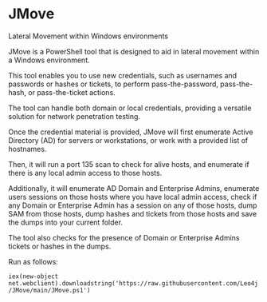 # JMove
Lateral Movement within Windows environments

JMove is a PowerShell tool that is designed to aid in lateral movement within a Windows environment. 

This tool enables you to use new credentials, such as usernames and passwords or hashes or tickets, to perform pass-the-password, pass-the-hash, or pass-the-ticket actions. 

The tool can handle both domain or local credentials, providing a versatile solution for network penetration testing. 

Once the credential material is provided, JMove will first enumerate Active Directory (AD) for servers or workstations, or work with a provided list of hostnames. 

Then, it will run a port 135 scan to check for alive hosts, and enumerate if there is any local admin access to those hosts. 

Additionally, it will enumerate AD Domain and Enterprise Admins, enumerate users sessions on those hosts where you have local admin access, check if any Domain or Enterprise Admin has a session on any of those hosts, dump SAM from those hosts, dump hashes and tickets from those hosts and save the dumps into your current folder. 

The tool also checks for the presence of Domain or Enterprise Admins tickets or hashes in the dumps.

Run as follows:

`iex(new-object net.webclient).downloadstring('https://raw.githubusercontent.com/Leo4j/JMove/main/JMove.ps1')`

